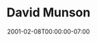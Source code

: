 ---
title: David Munson
date: 2001-02-08T00:00:00-07:00
tags:
  - eagle
description:
draft: false
---